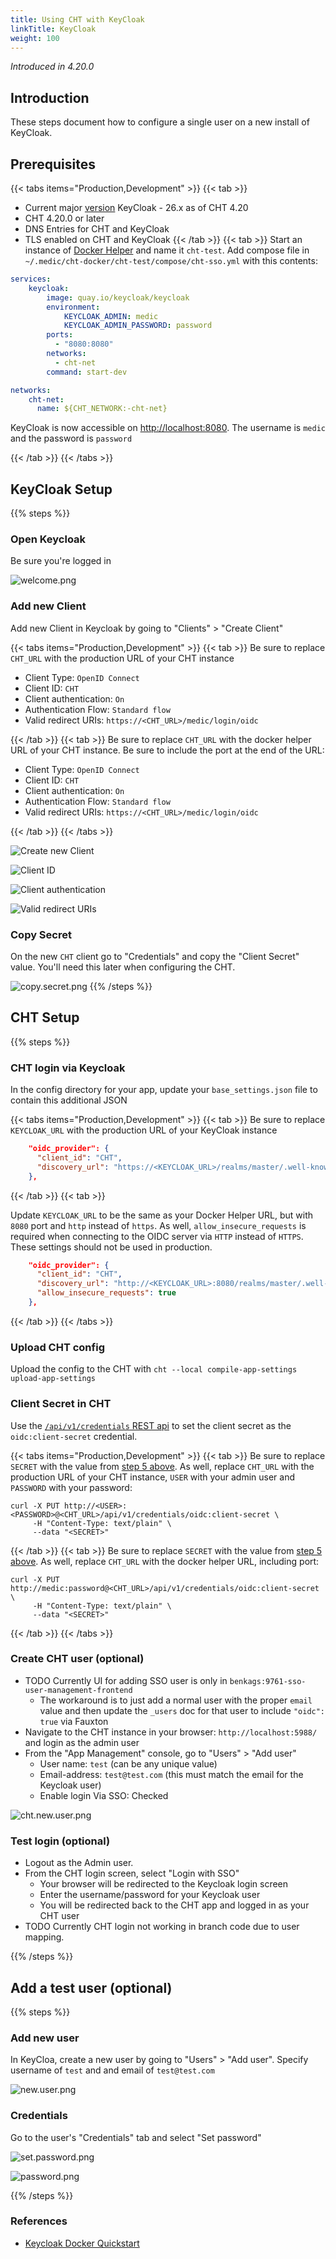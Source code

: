 ```yaml
---
title: Using CHT with KeyCloak
linkTitle: KeyCloak
weight: 100
---
```



_Introduced in 4.20.0_

## Introduction

These steps document how to configure a single user on a new install of KeyCloak.  

## Prerequisites

{{< tabs items="Production,Development" >}}
{{< tab >}}
* Current major [version](https://github.com/keycloak/keycloak/security/policy#supported-versions) KeyCloak - 26.x as of CHT 4.20
* CHT 4.20.0 or later
* DNS Entries for CHT and KeyCloak
* TLS enabled on CHT and KeyCloak
{{< /tab >}}
{{< tab >}}
Start an instance of [Docker Helper](/hosting/4.x/app-developer/#cht-docker-helper-for-4x) and name it `cht-test`. Add compose file in `~/.medic/cht-docker/cht-test/compose/cht-sso.yml` with this contents:

```yaml
services:
    keycloak:
        image: quay.io/keycloak/keycloak
        environment:
            KEYCLOAK_ADMIN: medic
            KEYCLOAK_ADMIN_PASSWORD: password
        ports: 
          - "8080:8080"
        networks:
          - cht-net
        command: start-dev

networks:
    cht-net:
      name: ${CHT_NETWORK:-cht-net}
```

KeyCloak is now accessible on [http://localhost:8080](http://localhost:8080![img.png](img.png)/). The username is `medic` and the password is `password`

{{< /tab >}}
{{< /tabs >}}

## KeyCloak Setup

{{% steps %}}

### Open Keycloak

Be sure you're logged in

![welcome.png](keycloak/welcome.png)

### Add new Client

Add new Client in Keycloak by going to "Clients" > "Create Client" 

{{< tabs items="Production,Development" >}}
{{< tab >}}
Be sure to replace `CHT_URL` with the production URL of your CHT instance

 - Client Type: `OpenID Connect`
 - Client ID: `CHT`
 - Client authentication: `On`
 - Authentication Flow: `Standard flow`
 - Valid redirect URIs: `https://<CHT_URL>/medic/login/oidc`

{{< /tab >}}
{{< tab >}}
Be sure to replace `CHT_URL` with the docker helper URL of your CHT instance. Be sure to include the port at the end of the URL: 
- Client Type: `OpenID Connect`
- Client ID: `CHT`
- Client authentication: `On`
- Authentication Flow: `Standard flow`
- Valid redirect URIs: `https://<CHT_URL>/medic/login/oidc`

{{< /tab >}}
{{< /tabs >}}
 
![Create new Client](keycloak/newclient-new.png)

![Client ID](keycloak/newclient-new2.png)

![Client authentication](keycloak/newclient-new3.png)

![Valid redirect URIs](keycloak/newclient-new4.png)


### Copy Secret

On the new `CHT` client go to "Credentials" and copy the "Client Secret" value. You'll need this later when configuring the CHT.

![copy.secret.png](keycloak/copy.secret.png)
{{% /steps %}}

## CHT Setup

{{% steps %}}

### CHT login via Keycloak

In the config directory for your app, update your `base_settings.json` file to contain this additional JSON

{{< tabs items="Production,Development" >}}
{{< tab >}}
Be sure to replace `KEYCLOAK_URL` with the production URL of your KeyCloak instance

```json
    "oidc_provider": {
      "client_id": "CHT",
      "discovery_url": "https://<KEYCLOAK_URL>/realms/master/.well-known/openid-configuration"
    },
```

{{< /tab >}}
{{< tab >}}

Update `KEYCLOAK_URL` to be the same as your Docker Helper URL, but with `8080` port and `http` instead of `https`. As well,  `allow_insecure_requests` is required when connecting to the OIDC server via `HTTP` instead of `HTTPS`. These settings should not be used in production.

```json
    "oidc_provider": {
      "client_id": "CHT",
      "discovery_url": "http://<KEYCLOAK_URL>:8080/realms/master/.well-known/openid-configuration",
      "allow_insecure_requests": true
    },
```
{{< /tab >}}
{{< /tabs >}}


### Upload CHT config

Upload the config to the CHT with `cht --local compile-app-settings upload-app-settings`

### Client Secret in CHT

Use the [`/api/v1/credentials` REST api](https://docs.communityhealthtoolkit.org/building/reference/api/#put-apiv1credentials) to set the client secret as the `oidc:client-secret` credential.

{{< tabs items="Production,Development" >}}
{{< tab >}}
Be sure to replace `SECRET` with the value from [step 5 above](#copy-secret). As well, replace `CHT_URL` with the production URL of your CHT instance, `USER` with your admin user and `PASSWORD` with your password:
```shell
curl -X PUT http://<USER>:<PASSWORD>@<CHT_URL>/api/v1/credentials/oidc:client-secret \
     -H "Content-Type: text/plain" \
     --data "<SECRET>"
```

{{< /tab >}}
{{< tab >}}
Be sure to replace `SECRET` with the value from [step 5 above](#copy-secret). As well, replace `CHT_URL` with the docker helper URL, including port:
```shell
curl -X PUT http://medic:password@<CHT_URL>/api/v1/credentials/oidc:client-secret \
     -H "Content-Type: text/plain" \
     --data "<SECRET>"
```
{{< /tab >}}
{{< /tabs >}}

###  Create CHT user (optional)


- TODO Currently UI for adding SSO user is only in `benkags:9761-sso-user-management-frontend`
  - The workaround is to just add a normal user with the proper `email` value and then update the `_users` doc for that user to include `"oidc": true` via Fauxton
- Navigate to the CHT instance in your browser: `http://localhost:5988/` and login as the admin user
- From the "App Management" console, go to "Users" > "Add user"
  - User name: `test` (can be any unique value)
  - Email-address: `test@test.com` (this must match the email for the Keycloak user)
  - Enable login Via SSO: Checked

![cht.new.user.png](keycloak/cht.new.user.png)

###  Test login (optional)

- Logout as the Admin user.
- From the CHT login screen, select "Login with SSO"
    - Your browser will be redirected to the Keycloak login screen
    - Enter the username/password for your Keycloak user
    - You will be redirected back to the CHT app and logged in as your CHT user
- TODO Currently CHT login not working in branch code due to user mapping.

{{% /steps %}}


## Add a test user (optional)

{{% steps %}}

### Add new user 

In KeyCloa,  create a new user by going to  "Users" > "Add user".  Specify username of `test` and and email of `test@test.com`

![new.user.png](keycloak/new.user.png)

### Credentials
Go to the user's "Credentials" tab and select "Set password"

![set.password.png](keycloak/set.password.png)

![password.png](keycloak/password.png)

{{% /steps %}}

### References

- [Keycloak Docker Quickstart](https://www.keycloak.org/getting-started/getting-started-docker)
